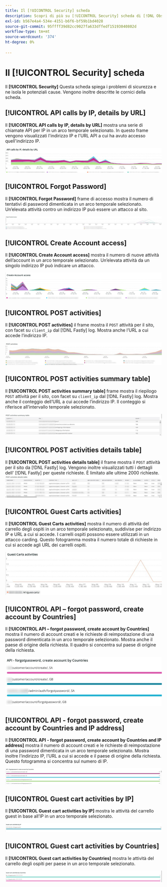 ```yaml
---
title: Il [!UICONTROL Security] scheda
description: Scopri di più su [!UICONTROL Security] scheda di [!DNL Observation for Adobe Commerce].
exl-id: b567e4a4-534e-4151-b6f6-bf59b1bd4028
source-git-commit: 95ffff39d82cc9027fa633dffedf15193040802d
workflow-type: tm+mt
source-wordcount: '374'
ht-degree: 0%

---
```


# Il [!UICONTROL Security] scheda

Il **[!UICONTROL Security]** Questa scheda spiega i problemi di sicurezza e ne isola le potenziali cause. Vengono inoltre descritte le cornici della scheda.

## [!UICONTROL API calls by IP, details by URL]

Il **[!UICONTROL API calls by IP, details by URL]** mostra una serie di chiamate API per IP in un arco temporale selezionato. In questo frame vengono visualizzati l&#39;indirizzo IP e l&#39;URL API a cui ha avuto accesso quell&#39;indirizzo IP.

![Chiamate API per IP](../../assets/tools/observation-for-adobe-commerce/calls-by-ip.jpg)

## [!UICONTROL Forgot Password]

Il **[!UICONTROL Forgot Password]** frame di accesso mostra il numero di tentativi di password dimenticata in un arco temporale selezionato. Un’elevata attività contro un indirizzo IP può essere un attacco al sito.

![Password dimenticata](../../assets/tools/observation-for-adobe-commerce/forgot-password.jpg)

## [!UICONTROL Create Account access]

Il **[!UICONTROL Create Account access]** mostra il numero di nuove attività dell’account in un arco temporale selezionato. Un’elevata attività da un singolo indirizzo IP può indicare un attacco.

![create-account-access](../../assets/tools/observation-for-adobe-commerce/create-account-access.png)

## [!UICONTROL POST activities]

Il **[!UICONTROL POST activities]** il frame mostra il `POST` attività per il sito, con facet su `client_ip` dal [!DNL Fastly] log. Mostra anche l’URL a cui accede l’indirizzo IP.

![POST-attività](../../assets/tools/observation-for-adobe-commerce/POST-activities.jpg)

## [!UICONTROL POST activities summary table]

Il **[!UICONTROL POST activities summary table]** frame mostra il riepilogo `POST` attività per il sito, con facet su `client_ip` dal [!DNL Fastly] log. Mostra anche il conteggio dell’URL a cui accede l’indirizzo IP. Il conteggio si riferisce all’intervallo temporale selezionato.

![POST-activities-summary](../../assets/tools/observation-for-adobe-commerce/POST-activities-summary.jpg)

## [!UICONTROL POST activities details table]

Il **[!UICONTROL POST activities details table]** il frame mostra il `POST` attività per il sito da [!DNL Fastly] log. Vengono inoltre visualizzati tutti i dettagli dell&#39; [!DNL Fastly] per queste richieste. È limitato alle ultime 2000 richieste.
![POST-activities-details](../../assets/tools/observation-for-adobe-commerce/POST-activities-details.jpg)

## [!UICONTROL Guest Carts activities]

Il **[!UICONTROL Guest Carts activities]** mostra il numero di attività del carrello degli ospiti in un arco temporale selezionato, suddivise per indirizzo IP e URL a cui si accede. I carrelli ospiti possono essere utilizzati in un attacco carding. Questo fotogramma mostra il numero totale di richieste in cui si accede agli URL dei carrelli ospiti.

![guest-carts-activities](../../assets/tools/observation-for-adobe-commerce/guest-carts-activities.jpg)

## [!UICONTROL API – forgot password, create account by Countries]

Il **[!UICONTROL API – forgot password, create account by Countries]** mostra il numero di account creati e le richieste di reimpostazione di una password dimenticata in un arco temporale selezionato. Mostra anche il paese di origine della richiesta. Il quadro si concentra sul paese di origine della richiesta.

![api-forgot-countries](../../assets/tools/observation-for-adobe-commerce/api-forgot-countries.jpg)

## [!UICONTROL API - forgot password, create account by Countries and IP address]

Il **[!UICONTROL API - forgot password, create account by Countries and IP address]** mostra il numero di account creati e le richieste di reimpostazione di una password dimenticata in un arco temporale selezionato. Mostra inoltre l’indirizzo IP, l’URL a cui si accede e il paese di origine della richiesta. Questo fotogramma si concentra sul numero di IP.

![api-forgot-countries-ip](../../assets/tools/observation-for-adobe-commerce/api-forgot-countries-ip.png)

## [!UICONTROL Guest cart activities by IP]

Il **[!UICONTROL Guest cart activities by IP]** mostra le attività del carrello guest in base all’IP in un arco temporale selezionato.

![guest-cart-ip](../../assets/tools/observation-for-adobe-commerce/guest-cart-ip.png)

## [!UICONTROL Guest cart activities by Countries]

Il **[!UICONTROL Guest cart activities by Countries]** mostra le attività del carrello degli ospiti per paese in un arco temporale selezionato.

![guest-cart-country](../../assets/tools/observation-for-adobe-commerce/guest-cart-country.png)
